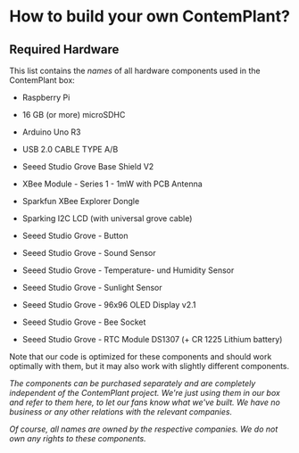 # How to build your own ContemPlant?

## Required Hardware
This list contains the _names_ of all hardware components used in the ContemPlant box:
- Raspberry Pi
- 16 GB (or more) microSDHC


- Arduino Uno R3
- USB 2.0 CABLE TYPE A/B
- Seeed Studio Grove Base Shield V2


- XBee Module - Series 1 - 1mW with PCB Antenna
- Sparkfun XBee Explorer Dongle
- Sparking I2C LCD (with universal grove cable)
- Seeed Studio Grove - Button
- Seeed Studio Grove - Sound Sensor
- Seeed Studio Grove - Temperature- und Humidity Sensor
- Seeed Studio Grove - Sunlight Sensor
- Seeed Studio Grove - 96x96 OLED Display v2.1
- Seeed Studio Grove - Bee Socket
- Seeed Studio Grove - RTC Module DS1307 (+ CR 1225 Lithium battery)


Note that our code is optimized for these components and should work optimally with them, but it may also work with slightly different components.

_The components can be purchased separately and are completely independent of the ContemPlant project. We're just using them in our box and refer to them here, to let our fans know what we've built. We have no business or any other relations with the relevant companies._

_Of course, all names are owned by the respective companies. We do not own any rights to these components._
